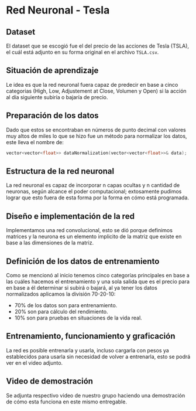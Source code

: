 # Red Neuronal - Tesla

## Dataset
El dataset que se escogió fue el del precio de las acciones de Tesla (TSLA), el cuál está adjunto en su forma original en el archivo `TSLA.csv`.

## Situación de aprendizaje
Le idea es que la red neuronal fuera capaz de predecir en base a cinco categorias (High, Low, Adjustement at Close, Volumen y Open) si la acción al día siguiente subiría o bajaría de precio.

## Preparación de los datos
Dado que estos se encontraban en números de punto decimal con valores muy altos de miles lo que se hizo fue un método para normalizar los datos, este lleva el nombre de:
```c++
vector<vector<float>> dataNormalization(vector<vector<float>>& data);
```

## Estructura de la red neuronal
La red neuronal es capaz de incorporar n capas ocultas y n cantidad de neuronas, según alcance el poder computacional; extosamente pudimos lograr que esto fuera de esta forma por la forma en cómo está programada.

## Diseño e implementación de la red
Implementamos una red convolucional, esto se dió porque definimos matrices y la neurona es un elemento implicito de la matriz que existe en base a las dimensiones de la matriz.

## Definición de los datos de entrenamiento
Como se mencionó al inicio tenemos cinco categorías principales en base a las cuáles hacemos el entrenamiento y una sola salida que es el precio para en base a él determinar si subirá o bajará, al ya tener los datos normalizados aplicamos la división 70-20-10:
  * 70% de los datos son para entrenamiento.
  * 20% son para cálculo del rendimiento.
  * 10% son para pruebas en situaciones de la vida real.

## Entrenamiento, funcionamiento y graficación
La red es posible entrenarla y usarla, incluso cargarla con pesos ya establecidos para usarla sin necesidad de volver a entrenarla, esto se podrá ver en el video adjunto.

## Video de demostración
Se adjunta respectivo video de nuestro grupo haciendo una demostración de cómo esta funciona en este mismo entregable.